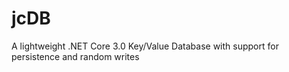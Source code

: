 # jcDB
A lightweight .NET Core 3.0 Key/Value Database with support for persistence and random writes
